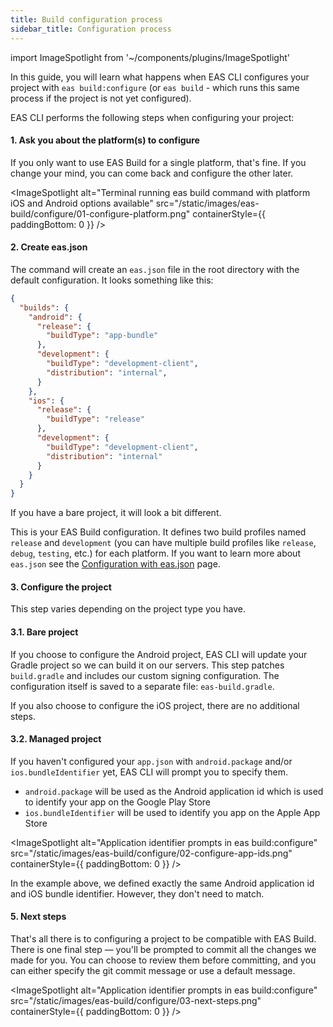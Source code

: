 ```yaml
---
title: Build configuration process
sidebar_title: Configuration process
---
```


import ImageSpotlight from '~/components/plugins/ImageSpotlight'

In this guide, you will learn what happens when EAS CLI configures your project with `eas build:configure` (or `eas build` - which runs this same process if the project is not yet configured).

EAS CLI performs the following steps when configuring your project:

#### 1. Ask you about the platform(s) to configure

If you only want to use EAS Build for a single platform, that's fine. If you change your mind, you can come back and configure the other later.

<ImageSpotlight alt="Terminal running eas build command with platform iOS and Android options available" src="/static/images/eas-build/configure/01-configure-platform.png" containerStyle={{ paddingBottom: 0 }} />

#### 2. Create eas.json

The command will create an `eas.json` file in the root directory with the default configuration. It looks something like this:

```json
{
  "builds": {
    "android": {
      "release": {
        "buildType": "app-bundle"
      },
      "development": {
        "buildType": "development-client",
        "distribution": "internal",
      }
    },
    "ios": {
      "release": {
        "buildType": "release"
      },
      "development": {
        "buildType": "development-client",
        "distribution": "internal"
      }
    }
  }
}
```

If you have a bare project, it will look a bit different.

This is your EAS Build configuration. It defines two build profiles named `release` and `development` (you can have multiple build profiles like `release`, `debug`, `testing`, etc.) for each platform. If you want to learn more about `eas.json` see the [Configuration with eas.json](/build/eas-json.md) page.

#### 3. Configure the project

This step varies depending on the project type you have.

#### 3.1. Bare project

If you choose to configure the Android project, EAS CLI will update your Gradle project so we can build it on our servers.
This step patches `build.gradle` and includes our custom signing configuration. The configuration itself is saved to a separate file: `eas-build.gradle`.

If you also choose to configure the iOS project, there are no additional steps.

#### 3.2. Managed project

If you haven't configured your `app.json` with `android.package` and/or `ios.bundleIdentifier` yet, EAS CLI will prompt you to specify them.

- `android.package` will be used as the Android application id which is used to identify your app on the Google Play Store
- `ios.bundleIdentifier` will be used to identify you app on the Apple App Store

<ImageSpotlight alt="Application identifier prompts in eas build:configure" src="/static/images/eas-build/configure/02-configure-app-ids.png" containerStyle={{ paddingBottom: 0 }} />

In the example above, we defined exactly the same Android application id and iOS bundle identifier. However, they don't need to match.

#### 5. Next steps

That's all there is to configuring a project to be compatible with EAS Build.
There is one final step — you'll be prompted to commit all the changes we made for you. You can choose to review them before committing, and you can either specify the git commit message or use a default message.

<ImageSpotlight alt="Application identifier prompts in eas build:configure" src="/static/images/eas-build/configure/03-next-steps.png" containerStyle={{ paddingBottom: 0 }} />
